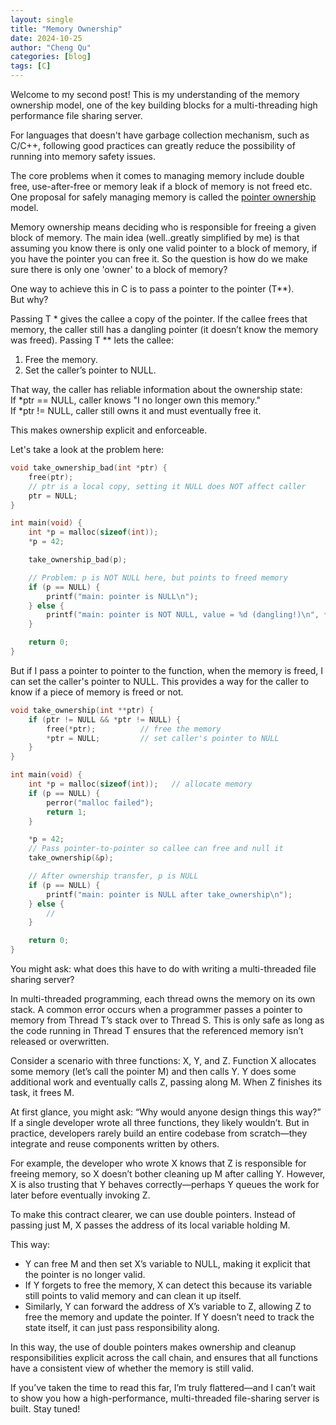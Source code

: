 ```yaml
---
layout: single
title: "Memory Ownership"
date: 2024-10-25
author: "Cheng Qu"
categories: [blog]
tags: [C]
---
```


Welcome to my second post! This is my understanding of the memory ownership model, one of the key building blocks for a multi-threading high performance file sharing server. 

For languages that doesn't have garbage collection mechanism, such as C/C++, following good practices can greatly reduce the possibility of running into memory safety issues. 

The core problems when it comes to managing memory include double free, use-after-free or memory leak if a block of memory is not freed etc. One proposal for safely managing memory is called the [pointer ownership](https://www.sei.cmu.edu/blog/using-the-pointer-ownership-model-to-secure-memory-management-in-c-and-c/) model. 

Memory ownership means deciding who is responsible for freeing a given block of memory. The main idea (well..greatly simplified by me) is that assuming you know there is only one valid pointer to a block of memory, if you have the pointer you can free it. So the question is how do we make sure there is only one 'owner' to a block of memory?

One way to achieve this in C is to pass a pointer to the pointer (T**). <br> But why?

Passing T * gives the callee a copy of the pointer. If the callee frees that memory, the caller still has a dangling pointer (it doesn’t know the memory was freed).
Passing T ** lets the callee:
1. Free the memory.
2. Set the caller’s pointer to NULL.<br>

That way, the caller has reliable information about the ownership state:<br>
If *ptr == NULL, caller knows "I no longer own this memory."<br>
If *ptr != NULL, caller still owns it and must eventually free it.

This makes ownership explicit and enforceable.

Let's take a look at the problem here:
```c
void take_ownership_bad(int *ptr) {
    free(ptr);
    // ptr is a local copy, setting it NULL does NOT affect caller
    ptr = NULL;
}

int main(void) {
    int *p = malloc(sizeof(int));
    *p = 42;

    take_ownership_bad(p);

    // Problem: p is NOT NULL here, but points to freed memory
    if (p == NULL) {
        printf("main: pointer is NULL\n");
    } else {
        printf("main: pointer is NOT NULL, value = %d (dangling!)\n", *p); // crash
    }

    return 0;
}
```

But if I pass a pointer to pointer to the function, when the memory is freed, I can set the caller's pointer to NULL. This provides a way for the caller to know if a piece of memory is freed or not. 

```c
void take_ownership(int **ptr) {
    if (ptr != NULL && *ptr != NULL) {
        free(*ptr);          // free the memory
        *ptr = NULL;         // set caller's pointer to NULL
    }
}

int main(void) {
    int *p = malloc(sizeof(int));   // allocate memory
    if (p == NULL) {
        perror("malloc failed");
        return 1;
    }

    *p = 42;   
    // Pass pointer-to-pointer so callee can free and null it
    take_ownership(&p);

    // After ownership transfer, p is NULL
    if (p == NULL) {
        printf("main: pointer is NULL after take_ownership\n");
    } else {
        //
    }

    return 0;
}
```

You might ask: what does this have to do with writing a multi-threaded file sharing server?

In multi-threaded programming, each thread owns the memory on its own stack. A common error occurs when a programmer passes a pointer to memory from Thread T’s stack over to Thread S. This is only safe as long as the code running in Thread T ensures that the referenced memory isn’t released or overwritten.

Consider a scenario with three functions: X, Y, and Z.
Function X allocates some memory (let’s call the pointer M) and then calls Y. Y does some additional work and eventually calls Z, passing along M. When Z finishes its task, it frees M.

At first glance, you might ask: “Why would anyone design things this way?” If a single developer wrote all three functions, they likely wouldn’t. But in practice, developers rarely build an entire codebase from scratch—they integrate and reuse components written by others.

For example, the developer who wrote X knows that Z is responsible for freeing memory, so X doesn’t bother cleaning up M after calling Y. However, X is also trusting that Y behaves correctly—perhaps Y queues the work for later before eventually invoking Z.

To make this contract clearer, we can use double pointers. Instead of passing just M, X passes the address of its local variable holding M. 

This way:
* Y can free M and then set X’s variable to NULL, making it explicit that the pointer is no longer valid.
* If Y forgets to free the memory, X can detect this because its variable still points to valid memory and can clean it up itself.
* Similarly, Y can forward the address of X’s variable to Z, allowing Z to free the memory and update the pointer. If Y doesn’t need to track the state itself, it can just pass responsibility along.

In this way, the use of double pointers makes ownership and cleanup responsibilities explicit across the call chain, and ensures that all functions have a consistent view of whether the memory is still valid.

If you’ve taken the time to read this far, I’m truly flattered—and I can’t wait to show you how a high-performance, multi-threaded file-sharing server is built. Stay tuned!